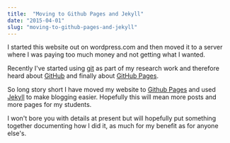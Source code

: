 ```yaml
---
title:  "Moving to Github Pages and Jekyll"
date: "2015-04-01"
slug: "moving-to-github-pages-and-jekyll"
---
```

I started this website out on wordpress.com and then moved it to a server where I was paying too much money and not getting what I wanted. 

Recently I've started using [git][git] as part of my research work and therefore heard about [GitHub][github] and finally about [GitHub Pages][github-pages]. 

So long story short I have moved my website to [Github Pages][github-pages] and used [Jekyll][jekyll] to make blogging easier. Hopefully this will mean more posts and more pages for my students. 

I won't bore you with details at present but will hopefully put something together documenting how I did it, as much for my benefit as for anyone else's.

[jekyll]:       http://jekyllrb.com
[github]:       https://github.com
[git]:          http://git-scm.com
[github-pages]: https://pages.github.com
